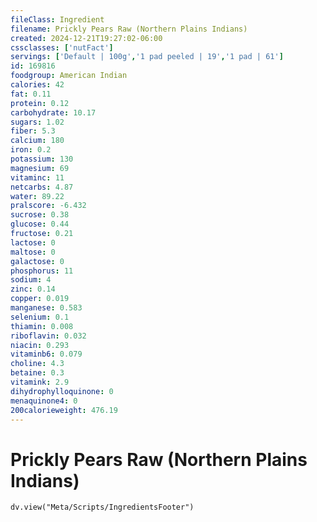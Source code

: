 ```yaml
---
fileClass: Ingredient
filename: Prickly Pears Raw (Northern Plains Indians)
created: 2024-12-21T19:27:02-06:00
cssclasses: ['nutFact']
servings: ['Default | 100g','1 pad peeled | 19','1 pad | 61']
id: 169816
foodgroup: American Indian
calories: 42
fat: 0.11
protein: 0.12
carbohydrate: 10.17
sugars: 1.02
fiber: 5.3
calcium: 180
iron: 0.2
potassium: 130
magnesium: 69
vitaminc: 11
netcarbs: 4.87
water: 89.22
pralscore: -6.432
sucrose: 0.38
glucose: 0.44
fructose: 0.21
lactose: 0
maltose: 0
galactose: 0
phosphorus: 11
sodium: 4
zinc: 0.14
copper: 0.019
manganese: 0.583
selenium: 0.1
thiamin: 0.008
riboflavin: 0.032
niacin: 0.293
vitaminb6: 0.079
choline: 4.3
betaine: 0.3
vitamink: 2.9
dihydrophylloquinone: 0
menaquinone4: 0
200calorieweight: 476.19
---
```


# Prickly Pears Raw (Northern Plains Indians)

```dataviewjs
dv.view("Meta/Scripts/IngredientsFooter")
```